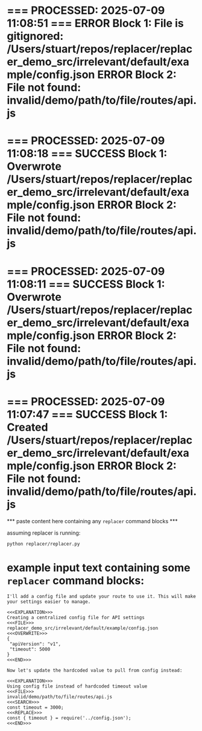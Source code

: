 === PROCESSED: 2025-07-09 11:08:51 ===
ERROR Block 1: File is gitignored: /Users/stuart/repos/replacer/replacer_demo_src/irrelevant/default/example/config.json
ERROR Block 2: File not found: invalid/demo/path/to/file/routes/api.js
===

=== PROCESSED: 2025-07-09 11:08:18 ===
SUCCESS Block 1: Overwrote /Users/stuart/repos/replacer/replacer_demo_src/irrelevant/default/example/config.json
ERROR Block 2: File not found: invalid/demo/path/to/file/routes/api.js
===

=== PROCESSED: 2025-07-09 11:08:11 ===
SUCCESS Block 1: Overwrote /Users/stuart/repos/replacer/replacer_demo_src/irrelevant/default/example/config.json
ERROR Block 2: File not found: invalid/demo/path/to/file/routes/api.js
===

=== PROCESSED: 2025-07-09 11:07:47 ===
SUCCESS Block 1: Created /Users/stuart/repos/replacer/replacer_demo_src/irrelevant/default/example/config.json
ERROR Block 2: File not found: invalid/demo/path/to/file/routes/api.js
===

*** paste content here containing any `replacer` command blocks ***


assuming replacer is running:

```
python replacer/replacer.py
```

# example input text containing some `replacer` command blocks:

```
I'll add a config file and update your route to use it. This will make your settings easier to manage.

<<<EXPLANATION>>>
Creating a centralized config file for API settings
<<<FILE>>>
replacer_demo_src/irrelevant/default/example/config.json
<<<OVERWRITE>>>
{
 "apiVersion": "v1",
 "timeout": 5000
}
<<<END>>>

Now let's update the hardcoded value to pull from config instead:

<<<EXPLANATION>>>
Using config file instead of hardcoded timeout value
<<<FILE>>>
invalid/demo/path/to/file/routes/api.js
<<<SEARCH>>>
const timeout = 3000;
<<<REPLACE>>>
const { timeout } = require('../config.json');
<<<END>>>
```
